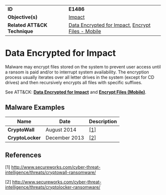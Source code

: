 |||
|---------|------------------------|
|**ID**|**E1486**|
|**Objective(s)**|[Impact](../impact)|
|**Related ATT&CK Technique**|[Data Encrypted for Impact](https://attack.mitre.org/techniques/T1486/), [Encrypt Files - Mobile](https://attack.mitre.org/techniques/T1471/)|


Data Encrypted for Impact 
=========================
Malware may encrypt files stored on the system to prevent user access until a ransom is paid and/or to interrupt system availability. The encryption process usually iterates over all letter drives in the system (except for CD drives) and then recursively encrypts all files with specific suffixes.

See ATT&CK: [**Data Encrypted for Impact**](https://attack.mitre.org/techniques/T1486/) and [**Encrypt Files (Mobile)**](https://attack.mitre.org/techniques/T1471/). 

Malware Examples
----------------
|Name|Date|Description|
|-----------------------------|-----------|-----------------------------|
|**CryptoWall** | August 2014 | [[1]](#1)| 
|**CryptoLocker**| December 2013| [[2]](#2)| 

References
----------
<a name="1">[1]</a> http://www.secureworks.com/cyber-threat-intelligence/threats/cryptowall-ransomware/

<a name="2">[2]</a> http://www.secureworks.com/cyber-threat-intelligence/threats/cryptolocker-ransomware/


 
